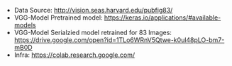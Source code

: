 * Data Source: http://vision.seas.harvard.edu/pubfig83/
* VGG-Model Pretrained model: https://keras.io/applications/#available-models
* VGG-Model Serialzied model retrained for 83 Images: https://drive.google.com/open?id=1TLo6WRnV5Qtwe-k0ul48pLO-bm7-mB0D
* Infra: https://colab.research.google.com/
